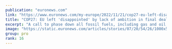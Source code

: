 ```yaml
---
publication: "euronews.com"
link: "https://www.euronews.com/my-europe/2022/11/21/cop27-eu-left-disappointed-by-lack-of-ambition-in-final-deal-calling-it-a-small-step-forwa"
title: "COP27: EU left 'disappointed' by lack of ambition in final deal"
excerpt: "A call to phase down all fossil fuels, including gas and oil, was blocked by Saudi Arabia, Russia and other big emitters. #EuropeNews"
image: "https://static.euronews.com/articles/stories/07/20/54/26/1000x563_cmsv2_7136fbf3-d1c3-534f-9a8e-be565e26b50b-7205426.jpg"
group: pro
rank: 16
---
```


